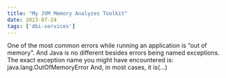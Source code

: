```yaml
---
title: "My JVM Memory Analyzes Toolkit"
date: 2023-07-24
tags: ['dbi-services']
---
```

One of the most common errors while running an application is “out of memory”. And Java is no different besides errors being named exceptions. The exact exception name you might have encountered is: java.lang.OutOfMemoryError And, in most cases, it is(…)